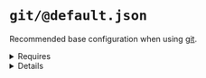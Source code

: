 # `git/@default.json`

Recommended base configuration when using [git](https://en.wikipedia.org/wiki/Git).

<details>
  <summary>Requires</summary>

\- git\n

</details>

<details>
  <summary>Details</summary>

## git/gitignore

_Updating `.gitignore` using `merge-top`._

- Inject recommended entries into [gitignore file](https://help.github.com/en/articles/ignoring-files).
- Default ignores for JetBrains IDE.
- Default ignores for OSX
- Default ignores for NodeJs

  <details>
    <summary>Requires</summary>

\- git\n

  </details>

</details>

